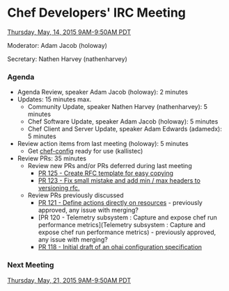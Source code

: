# Chef Developers' IRC Meeting

[Thursday, May, 14, 2015 9AM-9:50AM PDT](http://www.timeanddate.com/worldclock/fixedtime.html?msg=%23chef-hacking+developers%27+meeting&iso=20150514T12&p1=419&am=50)

Moderator:  Adam Jacob (holoway)

Secretary:  Nathen Harvey (nathenharvey)

### Agenda
* Agenda Review, speaker Adam Jacob (holoway): 2 minutes
* Updates: 15 minutes max.
  * Community Update, speaker Nathen Harvey (nathenharvey): 5 minutes
  * Chef Software Update, speaker Adam Jacob (holoway): 5 minutes
  * Chef Client and Server Update, speaker Adam Edwards (adamedx): 5 minutes
* Review action items from last meeting (holoway): 5 minutes
  * Get [chef-config](https://github.com/chef/chef-config) ready for use (kallistec)
* Review PRs:  35 minutes
  * Review new PRs and/or PRs deferred during last meeting
    * [PR 125 - Create RFC template for easy copying](https://github.com/chef/chef-rfc/pull/125)
    * [PR 123 - Fix small mistake and add min / max headers to versioning rfc.](https://github.com/chef/chef-rfc/pull/123)
  * Review PRs previously discussed
    * [PR 121 - Define actions directly on resources](https://github.com/chef/chef-rfc/pull/121)  - previously approved, any issue with merging?
    * [PR 120 - Telemetry subsystem : Capture and expose chef run performance metrics](Telemetry subsystem : Capture and expose chef run performance metrics) - previously approved, any issue with merging?
    * [PR 118 - Initial draft of an ohai configuration specification](https://github.com/chef/chef-rfc/pull/118)


### Next Meeting

[Thursday, May, 21, 2015 9AM-9:50AM PDT](http://www.timeanddate.com/worldclock/fixedtime.html?msg=%23chef-hacking+developers%27+meeting&iso=20150521T12&p1=419&am=50)